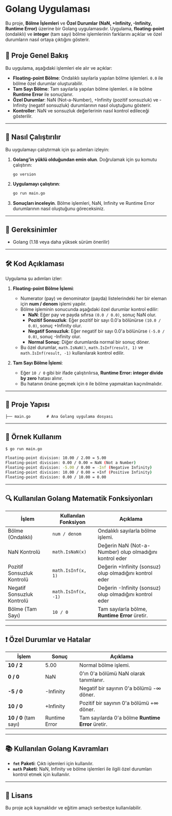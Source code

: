 
# Golang Uygulaması

Bu proje, **Bölme İşlemleri** ve **Özel Durumlar (NaN, +Infinity, -Infinity, Runtime Error)** üzerine bir Golang uygulamasıdır. Uygulama, **floating-point** (ondalıklı) ve **integer** (tam sayı) bölme işlemlerinin farklarını açıklar ve özel durumların nasıl ortaya çıktığını gösterir.

## 📘 **Proje Genel Bakış**
Bu uygulama, aşağıdaki işlemleri ele alır ve açıklar:

- **Floating-point Bölme**: Ondalıklı sayılarla yapılan bölme işlemleri. `0.0` ile bölme özel durumlar oluşturabilir.
- **Tam Sayı Bölme**: Tam sayılarla yapılan bölme işlemleri. `0` ile bölme **Runtime Error** ile sonuçlanır.
- **Özel Durumlar**: NaN (Not-a-Number), +Infinity (pozitif sonsuzluk) ve -Infinity (negatif sonsuzluk) durumlarının nasıl oluştuğunu gösterir.
- **Kontroller**: NaN ve sonsuzluk değerlerinin nasıl kontrol edileceği gösterilir.

---

## 🚀 **Nasıl Çalıştırılır**

Bu uygulamayı çalıştırmak için şu adımları izleyin:

1. **Golang'in yüklü olduğundan emin olun**. Doğrulamak için şu komutu çalıştırın:
   ```bash
   go version
   ```

2. **Uygulamayı çalıştırın**:
   ```bash
   go run main.go
   ```

3. **Sonuçları inceleyin**. Bölme işlemleri, NaN, Infinity ve Runtime Error durumlarının nasıl oluştuğunu göreceksiniz.

---

## 🔧 **Gereksinimler**

- Golang (1.18 veya daha yüksek sürüm önerilir)

---

## 🛠️ **Kod Açıklaması**

Uygulama şu adımları izler:

1. **Floating-point Bölme İşlemi**:
   - Numerator (pay) ve denominator (payda) listelerindeki her bir eleman için **num / denom** işlemi yapılır.
   - Bölme işleminin sonucunda aşağıdaki özel durumlar kontrol edilir:
     - **NaN**: Eğer pay ve payda sıfırsa `(0.0 / 0.0)`, sonuç NaN olur.
     - **Pozitif Sonsuzluk**: Eğer pozitif bir sayı 0.0'a bölünürse `(10.0 / 0.0)`, sonuç +Infinity olur.
     - **Negatif Sonsuzluk**: Eğer negatif bir sayı 0.0'a bölünürse `(-5.0 / 0.0)`, sonuç -Infinity olur.
     - **Normal Sonuç**: Diğer durumlarda normal bir sonuç döner.
   - Bu özel durumlar, `math.IsNaN()`, `math.IsInf(result, 1)` ve `math.IsInf(result, -1)` kullanılarak kontrol edilir.

2. **Tam Sayı Bölme İşlemi**:
   - Eğer `10 / 0` gibi bir ifade çalıştırılırsa, **Runtime Error: integer divide by zero** hatası alınır.
   - Bu hatanın önüne geçmek için `0` ile bölme yapmaktan kaçınılmalıdır.

---

## 📂 **Proje Yapısı**

```
├── main.go       # Ana Golang uygulama dosyası
```

---

## 📘 **Örnek Kullanım**

```bash
$ go run main.go

Floating-point division: 10.00 / 2.00 = 5.00
Floating-point division: 0.00 / 0.00 = NaN (Not a Number)
Floating-point division: -5.00 / 0.00 = -Inf (Negative Infinity)
Floating-point division: 10.00 / 0.00 = +Inf (Positive Infinity)
Floating-point division: 0.00 / 10.00 = 0.00
```

---

## 🔍 **Kullanılan Golang Matematik Fonksiyonları**

| **İşlem**                | **Kullanılan Fonksiyon**  | **Açıklama**                                      |
|------------------------|--------------------------|-------------------------------------------------|
| Bölme (Ondalıklı)       | `num / denom`             | Ondalıklı sayılarla bölme işlemi.                 |
| NaN Kontrolü            | `math.IsNaN(x)`           | Değerin NaN (Not-a-Number) olup olmadığını kontrol eder |
| Pozitif Sonsuzluk Kontrolü | `math.IsInf(x, 1)`      | Değerin +Infinity (sonsuz) olup olmadığını kontrol eder |
| Negatif Sonsuzluk Kontrolü| `math.IsInf(x, -1)`     | Değerin -Infinity (sonsuz) olup olmadığını kontrol eder |
| Bölme (Tam Sayı)        | `10 / 0`                  | Tam sayılarla bölme, **Runtime Error** üretir.     |

---

## ❗ **Özel Durumlar ve Hatalar**

| **İşlem**                | **Sonuç**               | **Açıklama**                                 |
|------------------------|------------------------|---------------------------------------------|
| **10 / 2**              | 5.00                   | Normal bölme işlemi.                        |
| **0 / 0**               | NaN                    | 0'ın 0'a bölümü NaN olarak tanımlanır.      |
| **-5 / 0**              | -Infinity              | Negatif bir sayının 0'a bölümü -∞ döner.    |
| **10 / 0**              | +Infinity              | Pozitif bir sayının 0'a bölümü +∞ döner.    |
| **10 / 0** (tam sayı)   | Runtime Error          | Tam sayılarda 0'a bölme **Runtime Error** üretir.|

---

## 📚 **Kullanılan Golang Kavramları**

- **`fmt` Paketi**: Çıktı işlemleri için kullanılır.
- **`math` Paketi**: NaN, Infinity ve bölme işlemleri ile ilgili özel durumları kontrol etmek için kullanılır.

---

## 📜 **Lisans**

Bu proje açık kaynaklıdır ve eğitim amaçlı serbestçe kullanılabilir.
